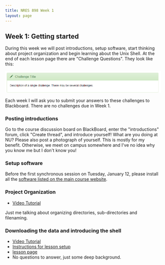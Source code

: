 ```yaml
---
title: NRES 898 Week 1
layout: page
---
```

## Week 1: Getting started

During this week we will post introductions, setup software, start thinking 
about project organization and begin learning about the Unix Shell. At the end 
of each lesson page there are "Challenge Questions". They look like this:

![Challenge screenshot](img/exampleChallenge.png)

Each week I will ask you to submit your answers to these challenges to Blackboard. 
There are no challenges due in Week 1. 

### Posting introductions

Go to the course discussion board on BlackBoard, enter the "introductions" forum, 
click "Create thread", and introduce yourself! What are you doing at NU? Please 
also post a photograph of yourself. This is mostly for my benefit. Otherwise,
we meet on campus somewhere and I've no idea why you know me but I don't know 
you! 

### Setup software

Before the first synchronous session on Tuesday, January 12, please install all the 
[software listed on the main course website](index.html#setup).

### Project Organization

* [Video Tutorial](https://youtu.be/pJmLIrUbo24)

Just me talking about organizing directories, sub-directories and filenaming. 

### Downloading the data and introducing the shell

* [Video Tutorial](https://youtu.be/lbzfyEVQ4xM)
* [Instructions for lesson setup](http://swcarpentry.github.io/shell-novice/)
* [lesson page](http://swcarpentry.github.io/shell-novice/00-intro.html)
* No questions to answer, just some deep background.

